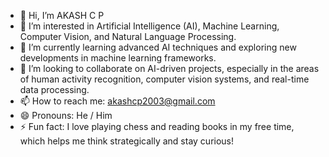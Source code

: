 - 👋 Hi, I’m AKASH C P
- 👀 I’m interested in Artificial Intelligence (AI), Machine Learning, Computer Vision, and Natural Language Processing.
- 🌱 I’m currently learning advanced AI techniques and exploring new developments in machine learning frameworks.
- 💞️ I’m looking to collaborate on AI-driven projects, especially in the areas of human activity recognition, computer vision systems, and real-time data processing.
- 📫 How to reach me: akashcp2003@gmail.com 
- 😄 Pronouns: He / Him
- ⚡ Fun fact: I love playing chess and reading books in my free time, which helps me think strategically and stay curious!

<!---
AKASH-C-P/AKASH-C-P is a ✨ special ✨ repository because its `README.md` (this file) appears on your GitHub profile.
You can click the Preview link to take a look at your changes.
--->
